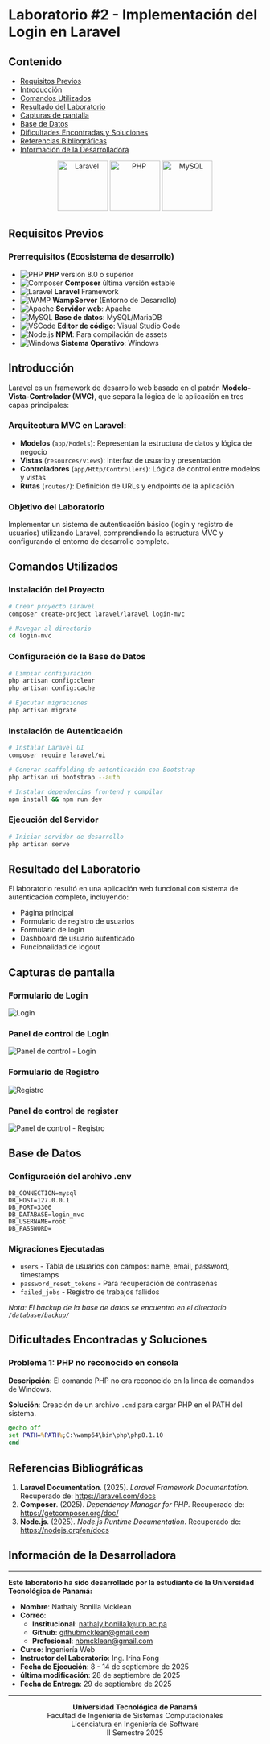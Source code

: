 # Laboratorio #2 - Implementación del Login en Laravel

## Contenido
- [Requisitos Previos](#requisitos-previos)
- [Introducción](#introducción)
- [Comandos Utilizados](#comandos-utilizados)
- [Resultado del Laboratorio](#resultado-del-laboratorio)
- [Capturas de pantalla](#capturas-de-pantalla)
- [Base de Datos](#base-de-datos)
- [Dificultades Encontradas y Soluciones](#dificultades-encontradas-y-soluciones)
- [Referencias Bibliográficas](#referencias-bibliográficas)
- [Información de la Desarrolladora](#información-de-la-desarrolladora)


<p align="center">
  <img src="https://laravel.com/img/logomark.min.svg" alt="Laravel" width="100">
  <img src="https://raw.githubusercontent.com/github/explore/80688e429a7d4ef2fca1e82350fe8e3517d3494d/topics/php/php.png" alt="PHP" width="100">
  <img src="https://raw.githubusercontent.com/github/explore/80688e429a7d4ef2fca1e82350fe8e3517d3494d/topics/mysql/mysql.png" alt="MySQL" width="100">
</p>

## Requisitos Previos

### Prerrequisitos (Ecosistema de desarrollo)
- ![PHP](https://img.shields.io/badge/PHP-777BB4?style=flat&logo=php&logoColor=white) **PHP** versión 8.0 o superior
- ![Composer](https://img.shields.io/badge/Composer-885630?style=flat&logo=composer&logoColor=white) **Composer** última versión estable
- ![Laravel](https://img.shields.io/badge/Laravel-FF2D20?style=flat&logo=laravel&logoColor=white) **Laravel** Framework
- ![WAMP](https://img.shields.io/badge/WAMP-CC2927?style=flat&logo=apache&logoColor=white) **WampServer** (Entorno de Desarrollo)
- ![Apache](https://img.shields.io/badge/Apache-D22128?style=flat&logo=apache&logoColor=white) **Servidor web**: Apache
- ![MySQL](https://img.shields.io/badge/MySQL-4479A1?style=flat&logo=mysql&logoColor=white) **Base de datos**: MySQL/MariaDB
- ![VSCode](https://img.shields.io/badge/VS_Code-007ACC?style=flat&logo=visual-studio-code&logoColor=white) **Editor de código**: Visual Studio Code
- ![Node.js](https://img.shields.io/badge/Node.js-339933?style=flat&logo=node.js&logoColor=white) **NPM**: Para compilación de assets
- ![Windows](https://img.shields.io/badge/Windows-0078D6?style=flat&logo=windows&logoColor=white) **Sistema Operativo**: Windows

## Introducción

Laravel es un framework de desarrollo web basado en el patrón **Modelo-Vista-Controlador (MVC)**, que separa la lógica de la aplicación en tres capas principales:

### Arquitectura MVC en Laravel:
- **Modelos** (`app/Models`): Representan la estructura de datos y lógica de negocio
- **Vistas** (`resources/views`): Interfaz de usuario y presentación
- **Controladores** (`app/Http/Controllers`): Lógica de control entre modelos y vistas
- **Rutas** (`routes/`): Definición de URLs y endpoints de la aplicación

### Objetivo del Laboratorio
Implementar un sistema de autenticación básico (login y registro de usuarios) utilizando Laravel, comprendiendo la estructura MVC y configurando el entorno de desarrollo completo.

## Comandos Utilizados

### Instalación del Proyecto
```bash
# Crear proyecto Laravel
composer create-project laravel/laravel login-mvc

# Navegar al directorio
cd login-mvc
```

### Configuración de la Base de Datos
```bash
# Limpiar configuración
php artisan config:clear
php artisan config:cache

# Ejecutar migraciones
php artisan migrate
```

### Instalación de Autenticación
```bash
# Instalar Laravel UI
composer require laravel/ui

# Generar scaffolding de autenticación con Bootstrap
php artisan ui bootstrap --auth

# Instalar dependencias frontend y compilar
npm install && npm run dev
```

### Ejecución del Servidor
```bash
# Iniciar servidor de desarrollo
php artisan serve
```

## Resultado del Laboratorio

El laboratorio resultó en una aplicación web funcional con sistema de autenticación completo, incluyendo:

- Página principal
- Formulario de registro de usuarios
- Formulario de login
- Dashboard de usuario autenticado
- Funcionalidad de logout

## Capturas de pantalla
   ### Formulario de Login
   ![Login](images/login.jpg)

   ### Panel de control de Login
   ![Panel de control - Login](images/login2.jpg)
   
   ### Formulario de Registro
   ![Registro](images/register.jpg)

   ### Panel de control de register
   ![Panel de control - Registro](images/register2.jpg)
   
   

## Base de Datos

### Configuración del archivo .env
```env
DB_CONNECTION=mysql
DB_HOST=127.0.0.1
DB_PORT=3306
DB_DATABASE=login_mvc
DB_USERNAME=root
DB_PASSWORD=
```

### Migraciones Ejecutadas
- `users` - Tabla de usuarios con campos: name, email, password, timestamps
- `password_reset_tokens` - Para recuperación de contraseñas
- `failed_jobs` - Registro de trabajos fallidos

*Nota: El backup de la base de datos se encuentra en el directorio `/database/backup/`*

## Dificultades Encontradas y Soluciones

### Problema 1: PHP no reconocido en consola
**Descripción**: El comando PHP no era reconocido en la línea de comandos de Windows.

**Solución**: Creación de un archivo `.cmd` para cargar PHP en el PATH del sistema.

```cmd
@echo off
set PATH=%PATH%;C:\wamp64\bin\php\php8.1.10
cmd
```

## Referencias Bibliográficas

1. **Laravel Documentation**. (2025). *Laravel Framework Documentation*. Recuperado de: https://laravel.com/docs
2. **Composer**. (2025). *Dependency Manager for PHP*. Recuperado de: https://getcomposer.org/doc/
3. **Node.js**. (2025). *Node.js Runtime Documentation*. Recuperado de: https://nodejs.org/en/docs

## Información de la Desarrolladora

---

**Este laboratorio ha sido desarrollado por la estudiante de la Universidad Tecnológica de Panamá:**

- **Nombre**: Nathaly Bonilla Mcklean
- **Correo**:
    - **Institucional**: nathaly.bonilla1@utp.ac.pa 
    - **Github**: githubmcklean@gmail.com
    - **Profesional**: nbmcklean@gmail.com
- **Curso**: Ingeniería Web
- **Instructor del Laboratorio**: Ing. Irina Fong
- **Fecha de Ejecución**: 8 - 14 de septiembre de 2025
- **última modificación**: 28 de septiembre de 2025
- **Fecha de Entrega**: 29 de septiembre de 2025


---

<p align="center">
  <strong>Universidad Tecnológica de Panamá</strong><br>
  Facultad de Ingeniería de Sistemas Computacionales<br>
  Licenciatura en Ingeniería de Software<br>
  II Semestre 2025
</p>